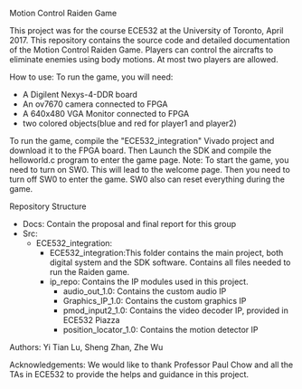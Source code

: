 Motion Control Raiden Game

This project was for the course ECE532 at the University of Toronto, April 2017. This repository contains the source code and detailed documentation of the Motion Control Raiden Game. Players can control the aircrafts to eliminate enemies using body motions. At most two players are allowed.


How to use:
To run the game, you will need:

- A Digilent Nexys-4-DDR board
- An ov7670 camera connected to FPGA
- A 640x480 VGA Monitor connected to FPGA
- two colored objects(blue and red for player1 and player2)

To run the game, compile the "ECE532_integration" Vivado project and download it to the FPGA board. Then Launch the SDK and compile the helloworld.c program to enter the game page.
Note: To start the game, you need to turn on SW0. This will lead to the welcome page. Then you need to turn off SW0 to enter the game. SW0 also can reset everything during the game.

Repository Structure
- Docs: Contain the proposal and final report for this group
- Src:
  - ECE532_integration:
    - ECE532_integration:This folder contains the main project, both digital system and the SDK software. Contains all files needed to run the Raiden game.
    - ip_repo: Contains the IP modules used in this project.
       - audio_out_1.0: Contains the custom audio IP
       - Graphics_IP_1.0: Contains the custom graphics IP
       - pmod_input2_1.0: Contains the video decoder IP, provided in ECE532 Piazza
       - position_locator_1.0: Contains the motion detector IP



Authors:
Yi Tian Lu, Sheng Zhan, Zhe Wu

Acknowledgements:
We would like to thank Professor Paul Chow and all the TAs in ECE532 to provide the helps and guidance in this project.
